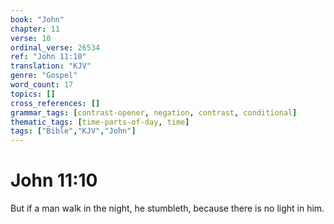```yaml
---
book: "John"
chapter: 11
verse: 10
ordinal_verse: 26534
ref: "John 11:10"
translation: "KJV"
genre: "Gospel"
word_count: 17
topics: []
cross_references: []
grammar_tags: [contrast-opener, negation, contrast, conditional]
thematic_tags: [time-parts-of-day, time]
tags: ["Bible","KJV","John"]
---
```


# John 11:10

But if a man walk in the night, he stumbleth, because there is no light in him.
